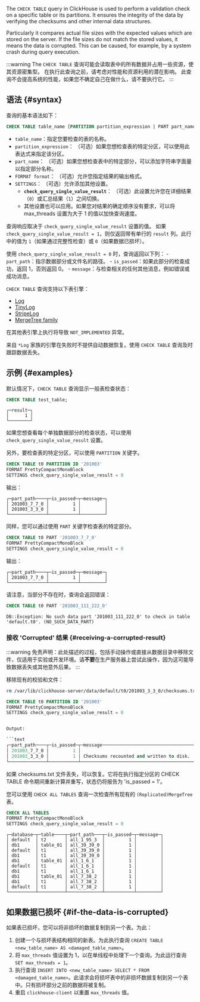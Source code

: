 The `CHECK TABLE` query in ClickHouse is used to perform a validation check on a specific table or its partitions. It ensures the integrity of the data by verifying the checksums and other internal data structures.

Particularly it compares actual file sizes with the expected values which are stored on the server. If the file sizes do not match the stored values, it means the data is corrupted. This can be caused, for example, by a system crash during query execution.

:::warning
The `CHECK TABLE` 查询可能会读取表中的所有数据并占用一些资源，使其资源密集型。
在执行此查询之前，请考虑对性能和资源利用的潜在影响。
此查询不会提高系统的性能，如果您不确定自己在做什么，请不要执行它。
:::

## 语法 {#syntax}

查询的基本语法如下：

```sql
CHECK TABLE table_name [PARTITION partition_expression | PART part_name] [FORMAT format] [SETTINGS check_query_single_value_result = (0|1) [, other_settings]]
```

- `table_name`：指定您要检查的表的名称。
- `partition_expression`： （可选）如果您想检查表的特定分区，可以使用此表达式来指定该分区。
- `part_name`： （可选）如果您想检查表中的特定部分，可以添加字符串字面量以指定部分名称。
- `FORMAT format`： （可选）允许您指定结果的输出格式。
- `SETTINGS`： （可选）允许添加其他设置。
    - **`check_query_single_value_result`**： （可选）此设置允许您在详细结果（`0`）或汇总结果（`1`）之间切换。
    - 其他设置也可以应用。如果您对结果的确定顺序没有要求，可以将 max_threads 设置为大于 1 的值以加快查询速度。

查询响应取决于 `check_query_single_value_result` 设置的值。
如果 `check_query_single_value_result = 1`，则仅返回带有单行的 `result` 列。此行中的值为 `1`（如果通过完整性检查）或 `0`（如果数据已损坏）。

使用 `check_query_single_value_result = 0` 时，查询返回以下列：
    - `part_path`：指示数据部分或文件名的路径。
    - `is_passed`：如果此部分的检查成功，返回 1，否则返回 0。
    - `message`：与检查相关的任何其他消息，例如错误或成功消息。

`CHECK TABLE` 查询支持以下表引擎：

- [Log](../../engines/table-engines/log-family/log.md)
- [TinyLog](../../engines/table-engines/log-family/tinylog.md)
- [StripeLog](../../engines/table-engines/log-family/stripelog.md)
- [MergeTree family](../../engines/table-engines/mergetree-family/mergetree.md)

在其他表引擎上执行将导致 `NOT_IMPLEMENTED` 异常。

来自 `*Log` 家族的引擎在失败时不提供自动数据恢复。使用 `CHECK TABLE` 查询及时跟踪数据丢失。

## 示例 {#examples}

默认情况下，`CHECK TABLE` 查询显示一般表检查状态：

```sql
CHECK TABLE test_table;
```

```text
┌─result─┐
│      1 │
└────────┘
```

如果您想查看每个单独数据部分的检查状态，可以使用 `check_query_single_value_result` 设置。

另外，要检查表的特定分区，可以使用 `PARTITION` 关键字。

```sql
CHECK TABLE t0 PARTITION ID '201003'
FORMAT PrettyCompactMonoBlock
SETTINGS check_query_single_value_result = 0
```

输出：

```text
┌─part_path────┬─is_passed─┬─message─┐
│ 201003_7_7_0 │         1 │         │
│ 201003_3_3_0 │         1 │         │
└──────────────┴───────────┴─────────┘
```

同样，您可以通过使用 `PART` 关键字检查表的特定部分。

```sql
CHECK TABLE t0 PART '201003_7_7_0'
FORMAT PrettyCompactMonoBlock
SETTINGS check_query_single_value_result = 0
```

输出：

```text
┌─part_path────┬─is_passed─┬─message─┐
│ 201003_7_7_0 │         1 │         │
└──────────────┴───────────┴─────────┘
```

请注意，当部分不存在时，查询会返回错误：

```sql
CHECK TABLE t0 PART '201003_111_222_0'
```

```text
DB::Exception: No such data part '201003_111_222_0' to check in table 'default.t0'. (NO_SUCH_DATA_PART)
```

### 接收 'Corrupted' 结果 {#receiving-a-corrupted-result}

:::warning
免责声明：此处描述的过程，包括手动操作或直接从数据目录中移除文件，仅适用于实验或开发环境。请**不要**在生产服务器上尝试此操作，因为这可能导致数据丢失或其他意外后果。
:::

移除现有的校验和文件：

```bash
rm /var/lib/clickhouse-server/data/default/t0/201003_3_3_0/checksums.txt
```

```sql
CHECK TABLE t0 PARTITION ID '201003'
FORMAT PrettyCompactMonoBlock
SETTINGS check_query_single_value_result = 0


Output:

```text
┌─part_path────┬─is_passed─┬─message──────────────────────────────────┐
│ 201003_7_7_0 │         1 │                                          │
│ 201003_3_3_0 │         1 │ Checksums recounted and written to disk. │
└──────────────┴───────────┴──────────────────────────────────────────┘
```

如果 checksums.txt 文件丢失，可以恢复。它将在执行指定分区的 CHECK TABLE 命令期间重新计算并重写，状态仍将报告为 'is_passed = 1'。

您可以使用 `CHECK ALL TABLES` 查询一次检查所有现有的 `(Replicated)MergeTree` 表。

```sql
CHECK ALL TABLES
FORMAT PrettyCompactMonoBlock
SETTINGS check_query_single_value_result = 0
```

```text
┌─database─┬─table────┬─part_path───┬─is_passed─┬─message─┐
│ default  │ t2       │ all_1_95_3  │         1 │         │
│ db1      │ table_01 │ all_39_39_0 │         1 │         │
│ default  │ t1       │ all_39_39_0 │         1 │         │
│ db1      │ t1       │ all_39_39_0 │         1 │         │
│ db1      │ table_01 │ all_1_6_1   │         1 │         │
│ default  │ t1       │ all_1_6_1   │         1 │         │
│ db1      │ t1       │ all_1_6_1   │         1 │         │
│ db1      │ table_01 │ all_7_38_2  │         1 │         │
│ db1      │ t1       │ all_7_38_2  │         1 │         │
│ default  │ t1       │ all_7_38_2  │         1 │         │
└──────────┴──────────┴─────────────┴───────────┴─────────┘
```

## 如果数据已损坏 {#if-the-data-is-corrupted}

如果表已损坏，您可以将非损坏的数据复制到另一个表。为此：

1. 创建一个与损坏表结构相同的新表。为此执行查询 `CREATE TABLE <new_table_name> AS <damaged_table_name>`。
2. 将 `max_threads` 值设置为 1，以在单线程中处理下一个查询。为此运行查询 `SET max_threads = 1`。
3. 执行查询 `INSERT INTO <new_table_name> SELECT * FROM <damaged_table_name>`。此请求会将损坏表中的非损坏数据复制到另一个表中。只有损坏部分之前的数据将被复制。
4. 重启 `clickhouse-client` 以重置 `max_threads` 值。
